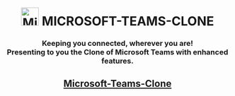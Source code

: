 <h1 id="top" align="center"> <img src="https://user-images.githubusercontent.com/72864182/125259657-250b8200-e31d-11eb-9eb9-96a92d218e0f.png" alt="Microsoft" width="40.5" height="40.5"> MICROSOFT-TEAMS-CLONE</h1>
<h3 align="center"> Keeping you connected, wherever you are!<br>
Presenting to you the Clone of Microsoft Teams with enhanced features.<br></h3>
<h2 align="center"><a href="https://engage-microsoft-teams-clone.herokuapp.com/">Microsoft-Teams-Clone</a></h2>
